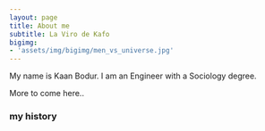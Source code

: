 ```yaml
---
layout: page
title: About me
subtitle: La Viro de Kafo
bigimg:
- 'assets/img/bigimg/men_vs_universe.jpg'
---
```


My name is Kaan Bodur. I am an Engineer with a Sociology degree. 

More to come here..



### my history

